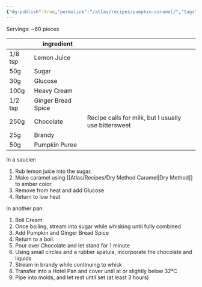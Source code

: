 ```yaml
---
{"dg-publish":true,"permalink":"/atlas/recipes/pumpkin-caramel/","tags":["🌱","truffles","recipes/fillings","recipes"],"noteIcon":"","updated":"2024-10-29T21:50:13.858-07:00"}
---
```


Servings: ~60 pieces

|         | ingredient         |                                                      |
| ------- | ------------------ | ---------------------------------------------------- |
| 1/8 tsp | Lemon Juice        |                                                      |
| 50g     | Sugar              |                                                      |
| 30g     | Glucose            |                                                      |
| 100g    | Heavy Cream        |                                                      |
| 1/2 tsp | Ginger Bread Spice |                                                      |
| 250g    | Chocolate          | Recipe calls for milk, but I usually use bittersweet |
| 25g     | Brandy             |                                                      |
| 50g     | Pumpkin Puree      |                                                      |
In a saucier: 
1. Rub lemon juice into the sugar.
2. Make caramel using [[Atlas/Recipes/Dry Method Caramel\|Dry Method]] to amber color
3. Remove from heat and add Glucose
4. Return to low heat

In another pan:
1. Boil Cream
2. Once boiling, stream into sugar while whisking until fully combined
3. Add Pumpkin and Ginger Bread Spice
4. Return to a boil.
5. Pour over Chocolate and let stand for 1 minute
6. Using small circles and a rubber spatula, incorporate the chocolate and liquids
7. Stream in brandy while continuing to whisk
8. Transfer into a Hotel Pan and cover until at or slightly below 32°C
9. Pipe into molds, and let rest until set (at least 3 hours)